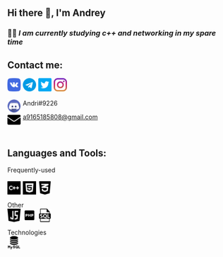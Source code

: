 ## Hi there 👋, I'm Andrey

### 👨‍💻 ___I am currently studying c++ and networking in my spare time___

## Contact me:

[<img align="left" alt="C++" width="30px" src="/img/vk.png" style="margin-right:5px;" />][vk]
[<img align="left" alt="C++" width="30px" src="/img/telegram.png" style="margin-right:5px;" />][telegram]
[<img align="left" alt="C++" width="30px" src="/img/twitter.png" style="margin-right:5px;" />][twitter]
[<img align="left" alt="C++" width="30px" src="/img/instagram.png" style="margin-right:5px;" />][instagram]

<br />
<br />

<img align="left" alt="C++" width="30px" src="/img/dis.svg" style="margin-right:5px;" /> Andri#9226


<img align="left" alt="C++" width="30px" src="/img/email.png" style="margin-right:5px;" /> a9165185808@gmail.com

[vk]: https://vk.com/rlo1999
[telegram]: https://t.me/andrierr
[twitter]: https://twitter.com/AndreyErr
[instagram]: https://www.instagram.com/andr5ey/


<br />

## Languages and Tools:
Frequently-used
<br />
<br />
<img align="left" alt="C++" width="30px" src="/img/c-logo.png" style="margin-right:5px;" />
<img align="left" alt="html" width="30px" src="/img/html.png" style="margin-right:5px;" />
<img align="left" alt="css" width="30px" src="/img/css-3.png" style="margin-right:5px;" />

<br />

Other
<br />
<img align="left" alt="js" width="30px" src="/img/java-script.png" style="margin-right:5px;" />
<img align="left" alt="php" width="30px" src="/img/php.png" style="margin-right:5px;" />
<img align="left" alt="sql" width="30px" src="/img/sql-file-symbol.png" style="margin-right:5px;" />

<br>

Technologies
<br />
<img align="left" alt="mysql" width="30px" src="/img/mysql.png" style="margin-right:5px;" />
